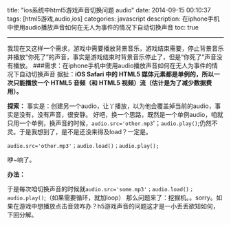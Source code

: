title: "ios系统中html5游戏声音切换问题 audio"
date: 2014-09-15 00:10:37
tags: [html5游戏,audio,ios]
categories: javascript
description: 在iphone手机中使用audio播放声音如何在无人为事件的情况下自动切换声音
toc: true

---
我现在又这样一个需求，游戏中需要播放背景音乐，游戏结束需要，停止背景音乐并播放“你死了”的声音，事实是游戏结束时背景音乐停止了，但是“你死了”声音没有播放。
###需求：在iphone手机中使用audio播放声音如何在无人为事件的情况下自动切换声音
据扯：**iOS Safari 中的 HTML5 媒体元素都是单例的，所以一次只能播放一个 HTML5 音频（和 HTML5 视频）流（估计是为了减少数据费用）。**

**探索：**
事实是：创建另一个audio，让丫播放，以为他会覆盖掉当前的audio，事实是没有，没有声音，很安静。
好吧，换一个思路，既然是一个单例audio，咱就只用一个单例，换声音的时候，`audio.src='other.mp3`'；`audio.play()`;仍然不灵。于是我想到了，是不是还没来得及load？一定是。

    audio.src='other.mp3'；audio.load()；audio.play();
咿~响了。

**办法：**

于是每次咱切换声音的时候就`audio.src='some.mp3'；audio.load()；audio.play()`;（如果需要循环，就加loop）
那么问题来了：挖掘机。。sorry。如果在游戏中想播放点击音效咋办？h5游戏声音的问题这才是一小丢丢欲知如何，下回分解。
